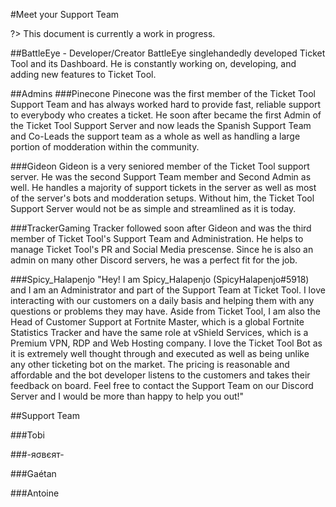 #Meet your Support Team

?> This document is currently a work in progress.

##BattleEye - Developer/Creator
BattleEye singlehandedly developed Ticket Tool and its Dashboard.  He is constantly working on, developing, and adding new features to Ticket Tool.

##Admins
###Pinecone
Pinecone was the first member of the Ticket Tool Support Team and has always worked hard to provide fast, reliable support to everybody who creates a ticket.  He soon after became the first Admin of the Ticket Tool Support Server and now leads the Spanish Support Team and Co-Leads the support team as a whole as well as handling a large portion of modderation within the community.

###Gideon
Gideon is a very seniored member of the Ticket Tool support server.  He was the second Support Team member and Second Admin as well.  He handles a majority of support tickets in the server as well as most of the server's bots and modderation setups.  Without him, the Ticket Tool Support Server would not be as simple and streamlined as it is today.

###TrackerGaming
Tracker followed soon after Gideon and was the third member of Ticket Tool's Support Team and Administration. He helps to manage Ticket Tool's PR and Social Media prescense.  Since he is also an admin on many other Discord servers, he was a perfect fit for the job.

###Spicy_Halapenjo
"Hey! I am Spicy_Halapenjo (SpicyHalapenjo#5918) and I am an Administrator and part of the Support Team at Ticket Tool. I love interacting with our customers on a daily basis and helping them with any questions or problems they may have. Aside from Ticket Tool, I am also the Head of Customer Support at Fortnite Master, which is a global Fortnite Statistics Tracker and have the same role at vShield Services, which is a Premium VPN, RDP and Web Hosting company. I love the Ticket Tool Bot as it is extremely well thought through and executed as well as being unlike any other ticketing bot on the market. The pricing is reasonable and affordable and the bot developer listens to the customers and takes their feedback on board. Feel free to contact the Support Team on our Discord Server and I would be more than happy to help you out!"


##Support Team

###Tobi


###-яσвєят-


###Gaétan


###Antoine

